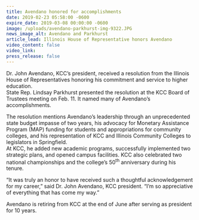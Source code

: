 ```yaml
---
title: Avendano honored for accomplishments
date: 2019-02-23 05:58:00 -0600
expire_date: 2019-03-08 00:00:00 -0600
image: /uploads/avendano-parkhurst-img-9322.JPG
news_image_alt: Avendano and Parkhurst
article_lead: Illinois House of Representative honors Avendano
video_content: false
video_link:
press_release: false
---
```


Dr. John Avendano, KCC’s president, received a resolution from the Illinois House of Representatives honoring his commitment and service to higher education.<br>State Rep. Lindsay Parkhurst presented the resolution at the KCC Board of Trustees meeting on Feb. 11. It named many of Avendano’s accomplishments.

The resolution mentions Avendano’s leadership through an unprecedented state budget impasse of two years, his advocacy for Monetary Assistance Program (MAP) funding for students and appropriations for community colleges, and his representation of KCC and Illinois Community Colleges to legislators in Springfield.<br>At KCC, he added new academic programs, successfully implemented two strategic plans, and opened campus facilities. KCC also celebrated two national championships and the college’s 50<sup>th</sup> anniversary during his tenure.

“It was truly an honor to have received such a thoughtful acknowledgement for my career,” said Dr. John Avendano, KCC president. “I’m so appreciative of everything that has come my way.”

Avendano is retiring from KCC at the end of June after serving as president for 10 years.